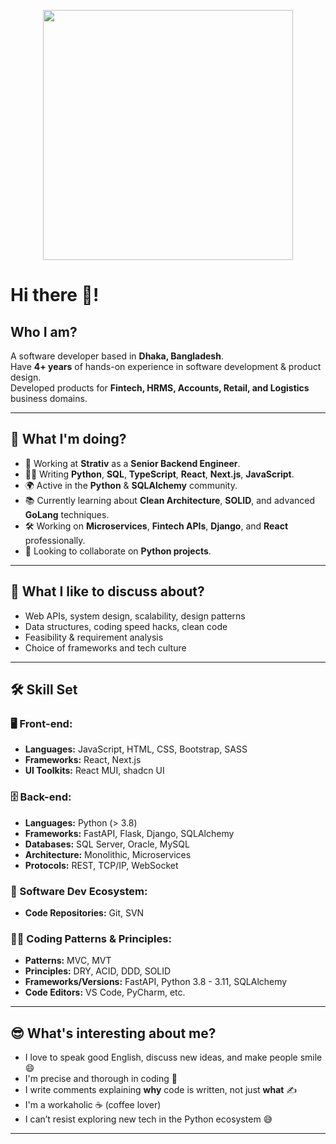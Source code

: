 <!-- Coding GIF -->
<p align="center">
  <img src="https://cdn.dribbble.com/users/1162077/screenshots/3848914/programmer.gif" width="400" />
</p>


# Hi there 👋!

## Who I am?
A software developer based in **Dhaka, Bangladesh**.  
Have **4+ years** of hands-on experience in software development & product design.  
Developed products for **Fintech, HRMS, Accounts, Retail, and Logistics** business domains.

---

## 🚀 What I'm doing?
- 🏢 Working at **Strativ** as a **Senior Backend Engineer**.
- 👨‍💻 Writing **Python**, **SQL**, **TypeScript**, **React**, **Next.js**, **JavaScript**.
- 🌍 Active in the **Python** & **SQLAlchemy** community.
- 📚 Currently learning about **Clean Architecture**, **SOLID**, and advanced **GoLang** techniques.
- 🛠️ Working on **Microservices**, **Fintech APIs**, **Django**, and **React** professionally.
- 👯 Looking to collaborate on **Python projects**.

---

## 💬 What I like to discuss about?
- Web APIs, system design, scalability, design patterns
- Data structures, coding speed hacks, clean code
- Feasibility & requirement analysis
- Choice of frameworks and tech culture

---

## 🛠️ Skill Set

### 🖥 Front-end:
- **Languages:** JavaScript, HTML, CSS, Bootstrap, SASS
- **Frameworks:** React, Next.js
- **UI Toolkits:** React MUI, shadcn UI

### 🗄️ Back-end:
- **Languages:** Python (> 3.8)
- **Frameworks:** FastAPI, Flask, Django, SQLAlchemy
- **Databases:** SQL Server, Oracle, MySQL
- **Architecture:** Monolithic, Microservices
- **Protocols:** REST, TCP/IP, WebSocket

### 🎡 Software Dev Ecosystem:
- **Code Repositories:** Git, SVN

### 🧙‍♂️ Coding Patterns & Principles:
- **Patterns:** MVC, MVT
- **Principles:** DRY, ACID, DDD, SOLID
- **Frameworks/Versions:** FastAPI, Python 3.8 - 3.11, SQLAlchemy
- **Code Editors:** VS Code, PyCharm, etc.

---

## 😎 What's interesting about me?
- I love to speak good English, discuss new ideas, and make people smile 😄
- I'm precise and thorough in coding 🧐
- I write comments explaining **why** code is written, not just **what** ✍️
- I'm a workaholic ☕ (coffee lover)
- I can’t resist exploring new tech in the Python ecosystem 😅

---

